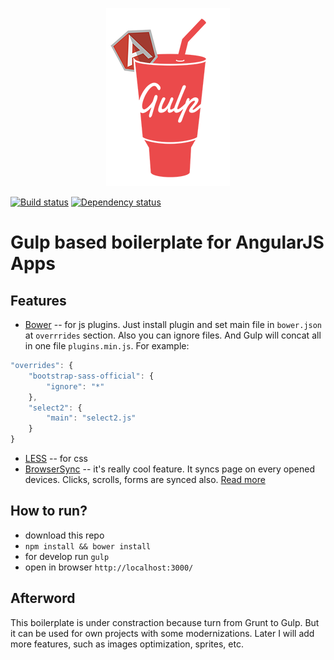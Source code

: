 <p align="center"><img src="gab-logo.png" alt="GAB logo"></p>

[![Build status][travis-image]][travis-url] [![Dependency status][dependency-image]][dependency-url]

# Gulp based boilerplate for AngularJS Apps

## Features

* [Bower](http://bower.io/) -- for js plugins. Just install plugin and set main file in `bower.json` at `overrrides` section. Also you can ignore files. And Gulp will concat all in one file `plugins.min.js`. For example:

```js
"overrides": {
	"bootstrap-sass-official": {
		"ignore": "*"
	},
	"select2": {
		"main": "select2.js"
	}
}
```
* [LESS](http://lesscss.org/) -- for css
* [BrowserSync](http://www.browsersync.io/docs/gulp/) -- it's really cool feature. It syncs page on every opened devices. Clicks, scrolls, forms are synced also. [Read more](http://www.smashingmagazine.com/2014/06/11/building-with-gulp/)

## How to run?

* download this repo
* `npm install && bower install`
* for develop run `gulp`
* open in browser `http://localhost:3000/`

## Afterword

This boilerplate is under constraction because turn from Grunt to Gulp. But it can be used for own projects with some modernizations. Later I will add more features, such as images optimization, sprites, etc.


[travis-image]: https://travis-ci.org/htmlacademy-javascript/150948-kekstagram.svg?branch=master
[travis-url]: https://travis-ci.org/htmlacademy-javascript/150948-kekstagram
[dependency-image]: https://david-dm.org/htmlacademy-javascript/150948-kekstagram.svg?style=flat-square
[dependency-url]: https://david-dm.org/htmlacademy-javascript/150948-kekstagram
